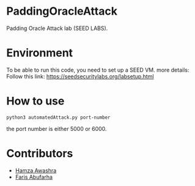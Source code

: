 # PaddingOracleAttack
Padding Oracle Attack lab (SEED LABS).

# Environment

To be able to run this code, you need to set up a SEED VM.
more details:
Follow this link: https://seedsecuritylabs.org/labsetup.html

 # How to use

 ```python3 automatedAttack.py port-number```

 the port number is either 5000 or 6000. 


# Contributors
* [Hamza Awashra](https://github.com/hawashra)
* [Faris Abufarha](https://github.com/faris771)
